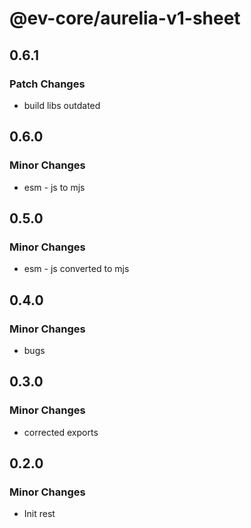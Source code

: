 # @ev-core/aurelia-v1-sheet

## 0.6.1

### Patch Changes

- build libs outdated

## 0.6.0

### Minor Changes

- esm - js to mjs

## 0.5.0

### Minor Changes

- esm - js converted to mjs

## 0.4.0

### Minor Changes

- bugs

## 0.3.0

### Minor Changes

- corrected exports

## 0.2.0

### Minor Changes

- Init rest
